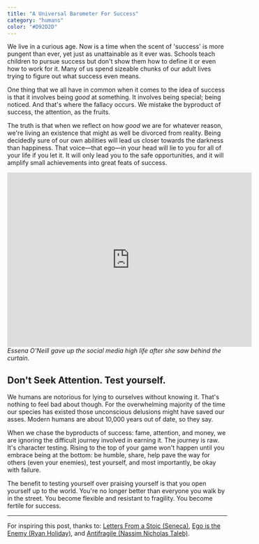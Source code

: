 ```yaml
---
title: "A Universal Barometer For Success"
category: "humans"
color: "#D92D2D"
---
```


We live in a curious age. Now is a time when the scent of 'success' is more pungent than ever, yet just as unattainable as it ever was. Schools teach children to pursue success but don't show them how to define it or even how to work for it. Many of us spend sizeable chunks of our adult lives trying to figure out what success even means.

One thing that we all have in common when it comes to the idea of success is that it involves being _good_ at something. It involves being special; being noticed. And that's where the fallacy occurs. We mistake the byproduct of success, the attention, as the fruits.

The truth is that when we reflect on how _good_ we are for whatever reason, we're living an existence that might as well be divorced from reality. Being decidedly sure of our own abilities will lead us closer towards the darkness than happiness. That voice—that ego—in your head will lie to you for all of your life if you let it. It will only lead you to the safe opportunities, and it will amplify small achievements into great feats of success.

<div>
	<iframe width="560" height="399" src="https://www.youtube.com/embed/Xe1Qyks8QEM" frameborder="0" allowfullscreen></iframe>
	<cite>Essena O'Neill gave up the social media high life after she saw behind the curtain.</cite>
</div>

## Don't Seek Attention. Test yourself.

We humans are notorious for lying to ourselves without knowing it. That's nothing to feel bad about though. For the overwhelming majority of the time our species has existed those unconscious delusions might have saved our asses. Modern humans are about 10,000 years out of date, so they say.

When we chase the byproducts of success: fame, attention, and money, we are ignoring the difficult journey involved in earning it. The journey is raw. It's character testing. Rising to the top of your game won't happen until you embrace being at the bottom: be humble, share, help pave the way for others (even your enemies), test yourself, and most importantly, be okay with failure.

The benefit to testing yourself over praising yourself is that you open yourself up to the world. You're no longer better than everyone you walk by in the street. You become flexible and resistant to fragility. You become fertile for success.

---

For inspiring this post, thanks to: [Letters From a Stoic (Seneca)](https://www.amazon.co.uk/d/Books/Letters-Stoic-Epistulae-Morales-Ad-Lucilium-Classics/0140442103), [Ego is the Enemy (Ryan Holiday)](https://www.amazon.co.uk/Antifragile-Things-that-Gain-Disorder/dp/0141038225), and [Antifragile (Nassim Nicholas Taleb)](https://www.amazon.co.uk/Antifragile-Things-that-Gain-Disorder/dp/0141038225).
